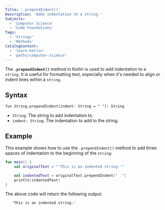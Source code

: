```yaml
---
Title: '.prependIndent()'
Description: 'Adds indentation to a string.'
Subjects:
  - 'Computer Science'
  - 'Code Foundations'
Tags:
  - 'Strings'
  - 'Methods'
CatalogContent:
  - 'learn-kotlin'
  - 'paths/computer-science'
---
```


The **`.prependIndent()`** method in Kotlin is used to add indentation to a `string`. It is useful for formatting text, especially when it's needed to align or indent lines within a `string`.

## Syntax

```pseudo
fun String.prependIndent(indent: String = " "): String
```

- `String`: The string to add indentation to.
- `indent: String`: The indentation to add to the string.

## Example

This example shows how to use the `.prependIndent()` method to add three spaces of indentation to the beginning of the `string`:

```kotlin
fun main() {
    val originalText = "'This is an indented string.'"

    val indentedText = originalText.prependIndent("  ")
    println(indentedText)
}
```

The above code will return the following output:

```shell
   'This is an indented string.'
```

